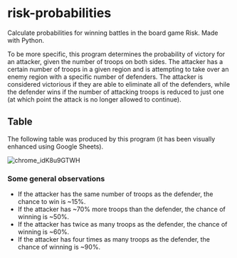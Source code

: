 # risk-probabilities

Calculate probabilities for winning battles in the board game Risk. Made with Python.

To be more specific, this program determines the probability of victory for an attacker, given the number of troops on both sides. The attacker has a certain number of troops in a given region and is attempting to take over an enemy region with a specific number of defenders. The attacker is considered victorious if they are able to eliminate all of the defenders, while the defender wins if the number of attacking troops is reduced to just one (at which point the attack is no longer allowed to continue).

## Table

The following table was produced by this program (it has been visually enhanced using Google Sheets).

![chrome_idK8u9GTWH](https://user-images.githubusercontent.com/45148959/205713119-838f5062-4c24-4e08-b244-4a85a97bd2e6.png)

### Some general observations
- If the attacker has the same number of troops as the defender, the chance to win is ~15%.
- If the attacker has ~70% more troops than the defender, the chance of winning is ~50%.
- If the attacker has twice as many troops as the defender, the chance of winning is ~60%.
- If the attacker has four times as many troops as the defender, the chance of winning is ~90%.
